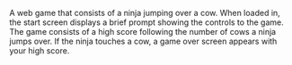 A web game that consists of a ninja jumping over a cow. When loaded in, the start screen displays a brief prompt showing the controls to the game. The game consists of a high score following the number of cows a ninja jumps over. If the ninja touches a cow, a game over screen appears with your high score.
